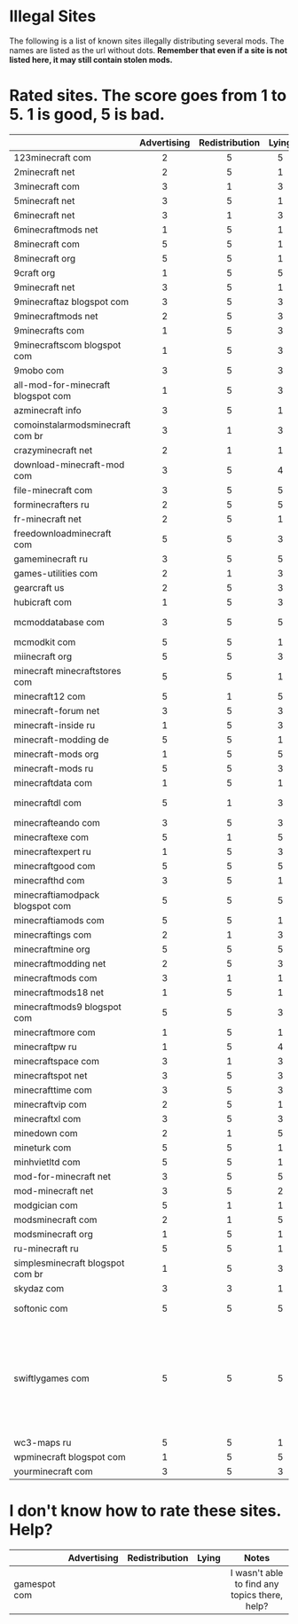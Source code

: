 Illegal Sites
=============

The following is a list of known sites illegally distributing several mods. The names are listed as the url without dots. **Remember that even if a site is not listed here, it may still contain stolen mods.**

Rated sites. The score goes from 1 to 5. 1 is good, 5 is bad.
=============================================================
|                                    | Advertising | Redistribution | Lying | Notes |
| ---------------------------------- |:-----------:|:--------------:|:-----:|:-----:|
| 123minecraft com                   |      2      |        5       |   5   |       |
| 2minecraft net                     |      2      |        5       |   1   |       |
| 3minecraft com                     |      3      |        1       |   3   |       |
| 5minecraft net                     |      3      |        5       |   1   |       |
| 6minecraft net                     |      3      |        1       |   3   |       |
| 6minecraftmods net                 |      1      |        5       |   1   |       |
| 8minecraft com                     |      5      |        5       |   1   |       |
| 8minecraft org                     |      5      |        5       |   1   |       |
| 9craft org                         |      1      |        5       |   5   |       |
| 9minecraft net                     |      3      |        5       |   1   |       |
| 9minecraftaz blogspot com          |      3      |        5       |   3   |       |
| 9minecraftmods net                 |      2      |        5       |   3   |       |
| 9minecrafts com                    |      1      |        5       |   3   |       |
| 9minecraftscom blogspot com        |      1      |        5       |   3   |       |
| 9mobo com                          |      3      |        5       |   3   |       |
| all-mod-for-minecraft blogspot com |      1      |        5       |   3   |       |
| azminecraft info                   |      3      |        5       |   1   |       |
| comoinstalarmodsminecraft com br   |      3      |        1       |   3   |       |
| crazyminecraft net                 |      2      |        1       |   1   |       |
| download-minecraft-mod com         |      3      |        5       |   4   |       |
| file-minecraft com                 |      3      |        5       |   5   |       |
| forminecrafters ru                 |      2      |        5       |   5   |       |
| fr-minecraft net                   |      2      |        5       |   1   |       |
| freedownloadminecraft com          |      5      |        5       |   3   |       |
| gameminecraft ru                   |      3      |        5       |   5   |       |
| games-utilities com                |      2      |        1       |   3   |       |
| gearcraft us                       |      2      |        5       |   3   |       |
| hubicraft com                      |      1      |        5       |   3   |       |
| mcmoddatabase com                  |      3      |        5       |   5   | **Malware alert!** |
| mcmodkit com                       |      5      |        5       |   1   |       |
| miinecraft org                     |      5      |        5       |   3   |       |
| minecraft minecraftstores com      |      5      |        5       |   1   |       |
| minecraft12 com                    |      5      |        1       |   5   |       |
| minecraft-forum net                |      3      |        5       |   3   |       |
| minecraft-inside ru                |      1      |        5       |   3   |       |
| minecraft-modding de               |      5      |        5       |   1   |       |
| minecraft-mods org                 |      1      |        5       |   5   |       |
| minecraft-mods ru                  |      5      |        5       |   3   |       |
| minecraftdata com                  |      1      |        5       |   1   |       |
| minecraftdl com                    |      5      |        1       |   3   | **Malware alert!** |
| minecrafteando com                 |      3      |        5       |   3   |       |
| minecraftexe com                   |      5      |        1       |   5   |       |
| minecraftexpert ru                 |      1      |        5       |   3   |       |
| minecraftgood com                  |      5      |        5       |   5   |       |
| minecrafthd com                    |      3      |        5       |   1   |       |
| minecraftiamodpack blogspot com    |      5      |        5       |   5   |       |
| minecraftiamods com                |      5      |        5       |   1   |       |
| minecraftings com                  |      2      |        1       |   3   |       |
| minecraftmine org                  |      5      |        5       |   5   |       |
| minecraftmodding net               |      2      |        5       |   3   |       |
| minecraftmods com                  |      3      |        1       |   1   |       |
| minecraftmods18 net                |      1      |        5       |   1   |       |
| minecraftmods9 blogspot com        |      5      |        5       |   3   |       |
| minecraftmore com                  |      1      |        5       |   1   |       |
| minecraftpw ru                     |      1      |        5       |   4   |       |
| minecraftspace com                 |      3      |        1       |   3   |       |
| minecraftspot net                  |      3      |        5       |   3   |       |
| minecrafttime com                  |      3      |        5       |   3   |       |
| minecraftvip com                   |      2      |        5       |   1   |       |
| minecraftxl com                    |      3      |        5       |   3   |       |
| minedown com                       |      2      |        1       |   5   |       |
| mineturk com                       |      5      |        5       |   1   |       |
| minhvietltd com                    |      5      |        5       |   1   |       |
| mod-for-minecraft net              |      3      |        5       |   5   |       |
| mod-minecraft net                  |      3      |        5       |   2   |       |
| modgician com                      |      5      |        1       |   1   |       |
| modsminecraft com                  |      2      |        1       |   5   |       |
| modsminecraft org                  |      1      |        5       |   1   |       |
| ru-minecraft ru                    |      5      |        5       |   1   |       |
| simplesminecraft blogspot com br   |      1      |        5       |   3   |       |
| skydaz com                         |      3      |        3       |   1   |       |
| softonic com                       |      5      |        5       |   5   | **Malware alert!** |
| swiftlygames com                   |      5      |        5       |   5   | A rehost of MCF changing download links to malicious websites and adding ads. |
| wc3-maps ru                        |      5      |        5       |   1   |       |
| wpminecraft blogspot com           |      1      |        5       |   5   |       |
| yourminecraft com                  |      3      |        5       |   3   |       |

I don't know how to rate these sites. Help?
===========================================
|                                    | Advertising | Redistribution | Lying | Notes |
| ---------------------------------- |:-----------:|:--------------:|:-----:|:-----:|
| gamespot com                       |             |                |       | I wasn't able to find any topics there, help? |
